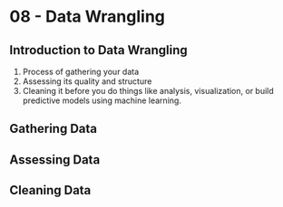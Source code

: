 # 08 - Data Wrangling

## Introduction to Data Wrangling
1. Process of gathering your data
2. Assessing its quality and structure
3. Cleaning it before you do things like analysis, visualization, or build predictive models using machine learning.


## Gathering Data

## Assessing Data

## Cleaning Data
